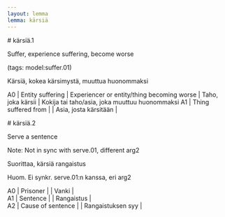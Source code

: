 ```yaml
---
layout: lemma
lemma: kärsiä
---
```


<div class="sense">
# <span class="sensename">kärsiä.1</span>

<span class="description">Suffer, experience suffering, become worse</span>

(tags: model:suffer.01)

<span class="description">Kärsiä, kokea kärsimystä, muuttua huonommaksi</span>

A0 | Entity suffering | Experiencer or entity/thing becoming worse | Taho, joka kärsii | Kokija tai taho/asia, joka muuttuu huonommaksi
A1 | Thing suffered from |   | Asia, josta kärsitään |  

</div>

<div class="sense">
# <span class="sensename">kärsiä.2</span>

<span class="description">Serve a sentence</span>

Note: Not in sync with serve.01, different arg2

<span class="description">Suorittaa, kärsiä rangaistus</span>

Huom. Ei synkr. serve.01:n kanssa, eri arg2

A0 | Prisoner |   | Vanki |  
A1 | Sentence |   | Rangaistus |  
A2 | Cause of sentence |   | Rangaistuksen syy |  

</div>

